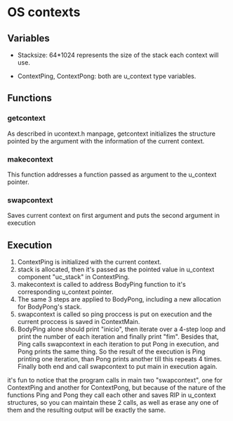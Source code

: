 <!---
Essa análise foi desenvolvida ao som dessa bomba:
https://www.youtube.com/watch?v=qT6g7qlTjWE&t=6106s
-->
# OS contexts

## Variables
- Stacksize: 64\*1024 represents the size of the stack each context will use.

- ContextPing, ContextPong: both are u_context type variables.

## Functions
### getcontext
As described in ucontext.h manpage, getcontext initializes the structure pointed 
by the argument with the information of the current context.

### makecontext
This function addresses a function passed as argument to the u_context pointer.

### swapcontext
Saves current context on first argument and puts the second argument in 
execution

## Execution 
1. ContextPing is initialized with the current context.
2. stack is allocated, then it's passed as the pointed value in u_context
 component "uc_stack" in ContextPing. 
3. makecontext is called to address BodyPing function to it's corresponding 
u_context pointer.
4. The same 3 steps are applied to BodyPong, including a new allocation for 
BodyPong's stack.
5. swapcontext is called so ping proccess is put on execution and the current 
proccess is saved in ContextMain.
6. BodyPing alone should print "inicio", then iterate over a 4-step loop and 
print the number of each iteration and finally print "fim". Besides that, Ping
calls swapcontext in each iteration to put Pong in execution, and Pong prints 
the same thing. So the result of the execution is Ping printing one iteration, 
than Pong prints another till this repeats 4 times. Finally both end and call 
swapcontext to put main in execution again.

it's fun to notice that the program calls in main two "swapcontext", one for 
ContextPing and another for ContextPong, but because of the nature of the 
functions Ping and Pong they call each other and saves RIP in u_context 
structures, so you can maintain these 2 calls, as well as erase any one of them 
and the resulting output will be exactly the same.
